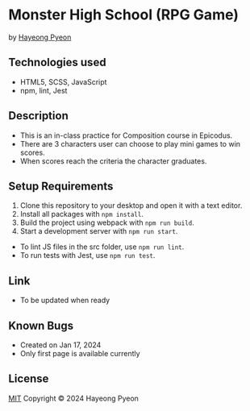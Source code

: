 # Monster High School (RPG Game)
by [Hayeong Pyeon](https://www.hayeong.website)

## Technologies used
- HTML5, SCSS, JavaScript
- npm, lint, Jest

## Description
- This is an in-class practice for Composition course in Epicodus. 
- There are 3 characters user can choose to play mini games to win scores. 
- When scores reach the criteria the character graduates.

## Setup Requirements
1. Clone this repository to your desktop and open it with a text editor.
2. Install all packages with `npm install`.
3. Build the project using webpack with `npm run build`.
4. Start a development server with `npm run start`.
* To lint JS files in the src folder, use `npm run lint`.
* To run tests with Jest, use `npm run test`.

## Link
- To be updated when ready

## Known Bugs
- Created on Jan 17, 2024
- Only first page is available currently

## License
[MIT](/LICENSE.txt) Copyright © 2024 Hayeong Pyeon